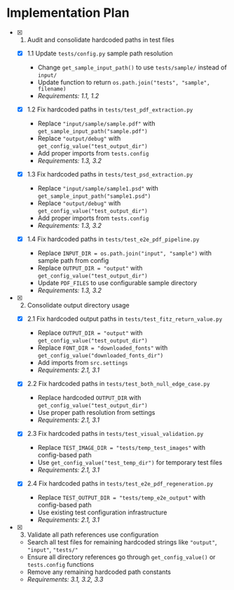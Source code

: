 # Implementation Plan

- [x] 1. Audit and consolidate hardcoded paths in test files
  - [x] 1.1 Update `tests/config.py` sample path resolution
    - Change `get_sample_input_path()` to use `tests/sample/` instead of `input/`
    - Update function to return `os.path.join("tests", "sample", filename)`
    - _Requirements: 1.1, 1.2_

  - [x] 1.2 Fix hardcoded paths in `tests/test_pdf_extraction.py`
    - Replace `"input/sample/sample.pdf"` with `get_sample_input_path("sample.pdf")`
    - Replace `"output/debug"` with `get_config_value("test_output_dir")`
    - Add proper imports from `tests.config`
    - _Requirements: 1.3, 3.2_

  - [x] 1.3 Fix hardcoded paths in `tests/test_psd_extraction.py`
    - Replace `"input/sample/sample1.psd"` with `get_sample_input_path("sample1.psd")`
    - Replace `"output/debug"` with `get_config_value("test_output_dir")`
    - Add proper imports from `tests.config`
    - _Requirements: 1.3, 3.2_

  - [x] 1.4 Fix hardcoded paths in `tests/test_e2e_pdf_pipeline.py`
    - Replace `INPUT_DIR = os.path.join("input", "sample")` with sample path from config
    - Replace `OUTPUT_DIR = "output"` with `get_config_value("test_output_dir")`
    - Update `PDF_FILES` to use configurable sample directory
    - _Requirements: 1.3, 3.2_

- [x] 2. Consolidate output directory usage
  - [x] 2.1 Fix hardcoded output paths in `tests/test_fitz_return_value.py`
    - Replace `OUTPUT_DIR = "output"` with `get_config_value("test_output_dir")`
    - Replace `FONT_DIR = "downloaded_fonts"` with `get_config_value("downloaded_fonts_dir")`
    - Add imports from `src.settings`
    - _Requirements: 2.1, 3.1_

  - [x] 2.2 Fix hardcoded paths in `tests/test_both_null_edge_case.py`
    - Replace hardcoded `OUTPUT_DIR` with `get_config_value("test_output_dir")`
    - Use proper path resolution from settings
    - _Requirements: 2.1, 3.1_

  - [x] 2.3 Fix hardcoded paths in `tests/test_visual_validation.py`
    - Replace `TEST_IMAGE_DIR = "tests/temp_test_images"` with config-based path
    - Use `get_config_value("test_temp_dir")` for temporary test files
    - _Requirements: 2.1, 3.1_

  - [x] 2.4 Fix hardcoded paths in `tests/test_e2e_pdf_regeneration.py`
    - Replace `TEST_OUTPUT_DIR = "tests/temp_e2e_output"` with config-based path
    - Use existing test configuration infrastructure
    - _Requirements: 2.1, 3.1_

- [x] 3. Validate all path references use configuration
  - Search all test files for remaining hardcoded strings like `"output"`, `"input"`, `"tests/"`
  - Ensure all directory references go through `get_config_value()` or `tests.config` functions
  - Remove any remaining hardcoded path constants
  - _Requirements: 3.1, 3.2, 3.3_
